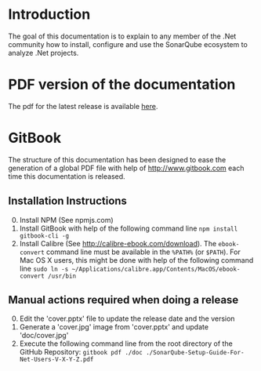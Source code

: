 # Introduction

The goal of this documentation is to explain to any member of the .Net community how to install, configure and use the SonarQube ecosystem to analyze .Net projects.

# PDF version of the documentation
The pdf for the latest release is available [here](https://github.com/SonarSource/sonar-.net-documentation/releases/download/1.2.2/SonarQube-Setup-Guide-For-Net-Users-v-1-2-2.pdf).


# GitBook

The structure of this documentation has been designed to ease the generation of a global PDF file with help of http://www.gitbook.com each time this documentation is released.

## Installation Instructions

0. Install NPM (See npmjs.com)
0. Install GitBook with help of the following command line `npm install gitbook-cli -g`
0. Install Calibre (See http://calibre-ebook.com/download). The `ebook-convert` command line must be available in the `%PATH%` (or `$PATH`). For Mac OS X users, this might be done with help of the following command line `sudo ln -s ~/Applications/calibre.app/Contents/MacOS/ebook-convert /usr/bin`

## Manual actions required when doing a release

0. Edit the 'cover.pptx' file to update the release date and the version
0. Generate a 'cover.jpg' image from  'cover.pptx' and update 'doc/cover.jpg'
0. Execute the following command line from the root directory of the GitHub Repository: `gitbook pdf ./doc ./SonarQube-Setup-Guide-For-Net-Users-V-X-Y-Z.pdf`
